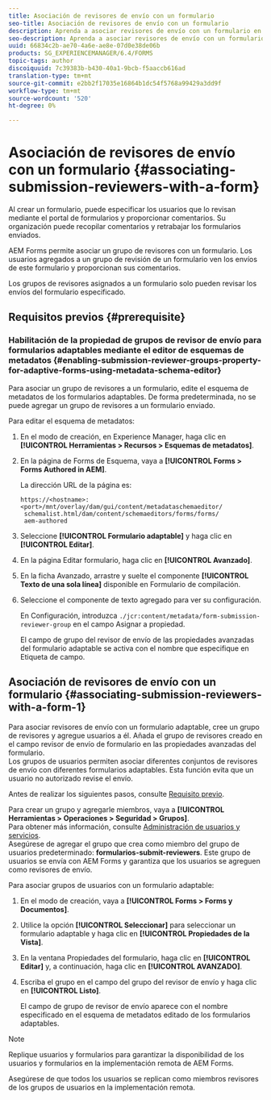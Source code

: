 ```yaml
---
title: Asociación de revisores de envío con un formulario
seo-title: Asociación de revisores de envío con un formulario
description: Aprenda a asociar revisores de envío con un formulario en AEM Forms. Los revisores asociados revisan un formulario enviado a través del portal de formularios.
seo-description: Aprenda a asociar revisores de envío con un formulario en AEM Forms. Los revisores asociados revisan un formulario enviado a través del portal de formularios.
uuid: 66834c2b-ae70-4a6e-ae8e-07d0e38de06b
products: SG_EXPERIENCEMANAGER/6.4/FORMS
topic-tags: author
discoiquuid: 7c39383b-b430-40a1-9bcb-f5aaccb616ad
translation-type: tm+mt
source-git-commit: e2bb2f17035e16864b1dc54f5768a99429a3dd9f
workflow-type: tm+mt
source-wordcount: '520'
ht-degree: 0%

---
```



# Asociación de revisores de envío con un formulario {#associating-submission-reviewers-with-a-form}

Al crear un formulario, puede especificar los usuarios que lo revisan mediante el portal de formularios y proporcionar comentarios. Su organización puede recopilar comentarios y retrabajar los formularios enviados.

AEM Forms permite asociar un grupo de revisores con un formulario. Los usuarios agregados a un grupo de revisión de un formulario ven los envíos de este formulario y proporcionan sus comentarios.

Los grupos de revisores asignados a un formulario solo pueden revisar los envíos del formulario especificado.

## Requisitos previos {#prerequisite}

### Habilitación de la propiedad de grupos de revisor de envío para formularios adaptables mediante el editor de esquemas de metadatos {#enabling-submission-reviewer-groups-property-for-adaptive-forms-using-metadata-schema-editor}

Para asociar un grupo de revisores a un formulario, edite el esquema de metadatos de los formularios adaptables. De forma predeterminada, no se puede agregar un grupo de revisores a un formulario enviado.

Para editar el esquema de metadatos:

1. En el modo de creación, en Experience Manager, haga clic en **[!UICONTROL Herramientas > Recursos > Esquemas de metadatos]**.
1. En la página de Forms de Esquema, vaya a **[!UICONTROL Forms > Forms Authored in AEM]**.

   La dirección URL de la página es:

   ```
   https://<hostname>:<port>/mnt/overlay/dam/gui/content/metadataschemaeditor/
    schemalist.html/dam/content/schemaeditors/forms/forms/
    aem-authored
   ```

1. Seleccione **[!UICONTROL Formulario adaptable]** y haga clic en **[!UICONTROL Editar]**.
1. En la página Editar formulario, haga clic en **[!UICONTROL Avanzado]**.
1. En la ficha Avanzado, arrastre y suelte el componente **[!UICONTROL Texto de una sola línea]** disponible en Formulario de compilación.
1. Seleccione el componente de texto agregado para ver su configuración.

   En Configuración, introduzca `./jcr:content/metadata/form-submission-reviewer-group` en el campo Asignar a propiedad.

   El campo de grupo del revisor de envío de las propiedades avanzadas del formulario adaptable se activa con el nombre que especifique en Etiqueta de campo.

## Asociación de revisores de envío con un formulario {#associating-submission-reviewers-with-a-form-1}

Para asociar revisores de envío con un formulario adaptable, cree un grupo de revisores y agregue usuarios a él. Añada el grupo de revisores creado en el campo revisor de envío de formulario en las propiedades avanzadas del formulario.\
Los grupos de usuarios permiten asociar diferentes conjuntos de revisores de envío con diferentes formularios adaptables. Esta función evita que un usuario no autorizado revise el envío.

Antes de realizar los siguientes pasos, consulte [Requisito previo](/help/forms/using/adding-reviewers-form.md#prerequisite).

Para crear un grupo y agregarle miembros, vaya a **[!UICONTROL Herramientas > Operaciones > Seguridad > Grupos]**.\
Para obtener más información, consulte [Administración de usuarios y servicios](/help/sites-administering/security.md).\
Asegúrese de agregar el grupo que crea como miembro del grupo de usuarios predeterminado: **formularios-submit-reviewers**. Este grupo de usuarios se envía con AEM Forms y garantiza que los usuarios se agreguen como revisores de envío.

Para asociar grupos de usuarios con un formulario adaptable:

1. En el modo de creación, vaya a **[!UICONTROL Forms > Forms y Documentos]**.
1. Utilice la opción **[!UICONTROL Seleccionar]** para seleccionar un formulario adaptable y haga clic en **[!UICONTROL Propiedades de la Vista]**.
1. En la ventana Propiedades del formulario, haga clic en **[!UICONTROL Editar]** y, a continuación, haga clic en **[!UICONTROL AVANZADO]**.
1. Escriba el grupo en el campo del grupo del revisor de envío y haga clic en **[!UICONTROL Listo]**.

   El campo de grupo de revisor de envío aparece con el nombre especificado en el esquema de metadatos editado de los formularios adaptables.

>[!NOTE]
>
>Replique usuarios y formularios para garantizar la disponibilidad de los usuarios y formularios en la implementación remota de AEM Forms.
>
>Asegúrese de que todos los usuarios se replican como miembros revisores de los grupos de usuarios en la implementación remota.


